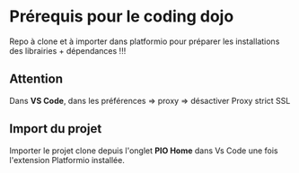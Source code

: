 # Prérequis pour le coding dojo

Repo à clone et à importer dans platformio pour préparer les installations des librairies + dépendances !!!

## Attention
Dans **VS Code**, dans les préférences => proxy => désactiver Proxy strict SSL

## Import du projet
Importer le projet clone depuis l'onglet **PIO Home** dans Vs Code une fois l'extension Platformio installée.